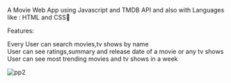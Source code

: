 A Movie Web App using Javascript and TMDB API and also  with Languages like : HTML and CSS🎉                        

Features:               

Every User can search movies,tv shows by name                               
User can see ratings,summary and release date of a movie or any tv shows              
User can see  most trending movies and tv shows  in a week                   


![pp2](https://user-images.githubusercontent.com/58092596/107586862-13547000-6c01-11eb-9d3e-a57e7b40a5d0.png)
